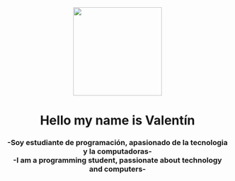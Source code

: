<div id="header" align="center">
	<img src="https://media.giphy.com/media/u1WhXLjwgcXpHJBMRM/giphy.gif" width="200"/>
		<h1 align="center">Hello my name is Valentín</h1>
		<h3 align="center">-Soy estudiante de programación, apasionado de la tecnologia y la computadoras-
		<br>
		-I am a programming student, passionate about technology and computers-</h3>
</div>
